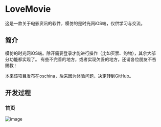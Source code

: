 # LoveMovie
这是一款关于电影资讯的软件，模仿的是时光网iOS端，仅供学习与交流。

## 简介
模仿的时光网iOS端。除开需要登录才能进行操作（比如买票、购物），其余大部分功能都实现了。
有些不完善的地方，或者实现欠妥的地方，还请各位朋友不吝赐教！

本来该项目发布在oschina，后来因为体验问题，决定转到GitHub。

## 开发过程

### 首页 
![image](https://github.com/xudingyang/LoveMovie/blob/master/pics/首页.jpeg)
